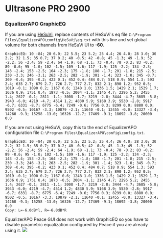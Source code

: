 # Ultrasone PRO 2900
### EqualizerAPO GraphicEQ
If you are using [HeSuVi](https://sourceforge.net/projects/hesuvi/), replace contents of HeSuVi's eq file `C:\Program Files\EqualizerAPO\config\HeSuVi\eq.txt` with this line and set global volume for both channels from HeSuVi UI to **-60**.
```
GraphicEQ: 10 -84; 20 6.0; 22 5.5; 23 5.2; 25 4.4; 26 4.0; 28 3.0; 30 2.2; 32 1.5; 35 0.7; 37 0.2; 40 -0.5; 42 -0.8; 45 -1.3; 49 -1.9; 52 -2.2; 56 -2.4; 59 -2.4; 64 -1.9; 68 -1.1; 73 -0.4; 78 -0.2; 83 -0.2; 89 -0.6; 95 -1.0; 102 -1.5; 109 -1.6; 117 -1.9; 125 -2.2; 134 -2.3; 143 -2.4; 153 -2.5; 164 -2.3; 175 -1.8; 188 -1.7; 201 -1.8; 215 -2.5; 230 -3.3; 246 -3.1; 263 -2.5; 282 -1.9; 301 -1.4; 323 -1.0; 345 -0.7; 369 -0.4; 395 -0.2; 423 0.1; 452 0.4; 484 0.7; 518 0.9; 554 1.3; 593 2.4; 635 2.7; 679 2.7; 726 2.7; 777 2.7; 832 2.1; 890 1.2; 952 0.5; 1019 -0.1; 1090 0.2; 1167 0.6; 1248 1.0; 1336 1.5; 1429 2.1; 1529 1.7; 1636 0.9; 1751 0.4; 1873 -0.5; 2004 -1.1; 2145 4.7; 2295 5.2; 2455 1.4; 2627 -0.1; 2811 -1.1; 3008 -1.7; 3219 -2.8; 3444 -4.7; 3685 -5.8; 3943 -6.0; 4219 -4.7; 4514 1.2; 4830 5.9; 5168 3.9; 5530 -2.8; 5917 -6.7; 6331 -8.7; 6775 -6.4; 7249 -0.6; 7756 0.3; 8299 0.0; 8880 0.0; 9502 -0.5; 10167 -3.3; 10879 -2.1; 11640 -0.1; 12455 -0.0; 13327 -3.4; 14260 -9.3; 15258 -13.0; 16326 -12.7; 17469 -9.1; 18692 -3.8; 20000 0.0
```
If you are not using HeSuVi, copy this to the end of EqualizerAPO configuration file `C:\Program Files\EqualizerAPO\config\config.txt`.
```
GraphicEQ: 10 -84; 20 6.0; 22 5.5; 23 5.2; 25 4.4; 26 4.0; 28 3.0; 30 2.2; 32 1.5; 35 0.7; 37 0.2; 40 -0.5; 42 -0.8; 45 -1.3; 49 -1.9; 52 -2.2; 56 -2.4; 59 -2.4; 64 -1.9; 68 -1.1; 73 -0.4; 78 -0.2; 83 -0.2; 89 -0.6; 95 -1.0; 102 -1.5; 109 -1.6; 117 -1.9; 125 -2.2; 134 -2.3; 143 -2.4; 153 -2.5; 164 -2.3; 175 -1.8; 188 -1.7; 201 -1.8; 215 -2.5; 230 -3.3; 246 -3.1; 263 -2.5; 282 -1.9; 301 -1.4; 323 -1.0; 345 -0.7; 369 -0.4; 395 -0.2; 423 0.1; 452 0.4; 484 0.7; 518 0.9; 554 1.3; 593 2.4; 635 2.7; 679 2.7; 726 2.7; 777 2.7; 832 2.1; 890 1.2; 952 0.5; 1019 -0.1; 1090 0.2; 1167 0.6; 1248 1.0; 1336 1.5; 1429 2.1; 1529 1.7; 1636 0.9; 1751 0.4; 1873 -0.5; 2004 -1.1; 2145 4.7; 2295 5.2; 2455 1.4; 2627 -0.1; 2811 -1.1; 3008 -1.7; 3219 -2.8; 3444 -4.7; 3685 -5.8; 3943 -6.0; 4219 -4.7; 4514 1.2; 4830 5.9; 5168 3.9; 5530 -2.8; 5917 -6.7; 6331 -8.7; 6775 -6.4; 7249 -0.6; 7756 0.3; 8299 0.0; 8880 0.0; 9502 -0.5; 10167 -3.3; 10879 -2.1; 11640 -0.1; 12455 -0.0; 13327 -3.4; 14260 -9.3; 15258 -13.0; 16326 -12.7; 17469 -9.1; 18692 -3.8; 20000 0.0
Copy: L=-6.0dB*l, R=-6.0dB*R
```
EqualizerAPO Peace GUI does not work with GraphicEQ so you have to disable parametric equalization configured by Peace if you are already using it.
![](https://raw.githubusercontent.com/jaakkopasanen/AutoEq/master/results/Sonoma%20Model%20One/innerfidelity/onear/Ultrasone%20PRO%202900/Ultrasone%20PRO%202900.png)
